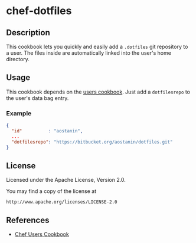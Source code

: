 # chef-dotfiles

## Description

This cookbook lets you quickly and easily add a `.dotfiles` git repository to a user. The files inside are automatically linked into the user's home directory.

## Usage

This cookbook depends on the [users cookbook](http://community.opscode.com/cookbooks/users). Just add a `dotfilesrepo` to the user's data bag entry.

### Example

```json
{
  "id"          : "aostanin",
  ...
  "dotfilesrepo": "https://bitbucket.org/aostanin/dotfiles.git"
}
```

## License

Licensed under the Apache License, Version 2.0.

You may find a copy of the license at

```
http://www.apache.org/licenses/LICENSE-2.0
```

## References

- [Chef Users Cookbook](http://community.opscode.com/cookbooks/users)
